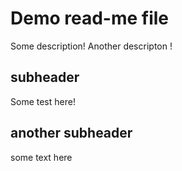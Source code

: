 # Demo read-me file
Some description! 
Another descripton ! 

## subheader
Some test here!

## another subheader
some text here

